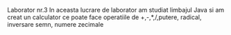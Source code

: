 Laborator nr.3
In aceasta lucrare de laborator am studiat limbajul Java si am creat un calculator ce poate face operatiile de +,-,*,/,putere, radical, inversare semn, numere zecimale